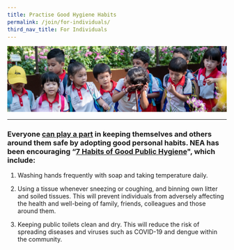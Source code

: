 ```yaml
---
title: Practise Good Hygiene Habits
permalink: /join/for-individuals/
third_nav_title: For Individuals
---
```


![Let's do our part](/images/kids.jpg)

---

### Everyone [can play a part](https://nea-sgclean-staging.netlify.com/files/english.pdf) in keeping themselves and others around them safe by adopting good personal habits. NEA has been encouraging “[7 Habits of Good Public Hygiene](https://www.nea.gov.sg/docs/default-source/our-services/public-cleanliness/covid-19/7hygienehabits-english.pdf)", which include:

1. Washing hands frequently with soap and taking temperature daily.

2. Using a tissue whenever sneezing or coughing, and binning own litter and soiled tissues. This will prevent individuals from adversely affecting the health and well-being of family, friends, colleagues and those around them.

3. Keeping public toilets clean and dry. This will reduce the risk of spreading diseases and viruses such as COVID-19 and dengue within the community.
